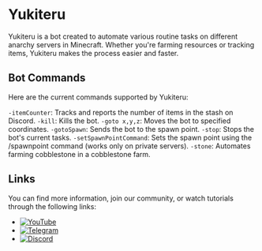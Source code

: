 # Yukiteru

Yukiteru is a bot created to automate various routine tasks on different anarchy servers in Minecraft. Whether you're farming resources or tracking items, Yukiteru makes the process easier and faster.

## Bot Commands

Here are the current commands supported by Yukiteru:

`-itemCounter`: Tracks and reports the number of items in the stash on Discord.
`-kill`: Kills the bot.
`-goto x,y,z`: Moves the bot to specified coordinates.
`-gotoSpawn`: Sends the bot to the spawn point.
`-stop`: Stops the bot's current tasks.
`-setSpawnPointCommand`: Sets the spawn point using the /spawnpoint command (works only on private servers).
`-stone`: Automates farming cobblestone in a cobblestone farm.

## Links

You can find more information, join our community, or watch tutorials through the following links:

- [![YouTube](https://img.shields.io/badge/YouTube-Channel-red)]([https://www.youtube.com](https://www.youtube.com/@FlyingLexmi))
- [![Telegram](https://img.shields.io/badge/Telegram-Chat-blue)]([https://telegram.org](https://t.me/+t7J6-ZmIc7g2NWFk))
- [![Discord](https://img.shields.io/badge/Discord-Join-blueviolet)](https://discord.com)
